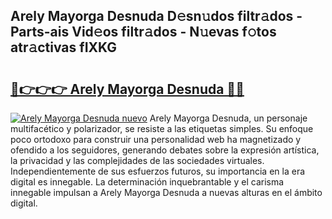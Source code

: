## Arely Mayorga Desnuda D𝚎sn𝚞dos filtr𝚊dos - Parts-ais Vid𝚎os filtr𝚊dos - N𝚞evas f𝚘tos atr𝚊ctivas fIXKG

# <h2><a href="http://mb9d2sn.tromn.icu/?c=Arely+Mayorga+Desnuda">🔗👉👉👉 Arely Mayorga Desnuda 🔗🔗</a></h2>

[![Arely Mayorga Desnuda nuevo](https://i.imgur.com/pEAQMta.gif)](http://mb9d2sn.tromn.icu/?c=Arely+Mayorga+Desnuda)
Arely Mayorga Desnuda, un personaje multifacético y polarizador, se resiste a las etiquetas simples. Su enfoque poco ortodoxo para construir una personalidad web ha magnetizado y ofendido a los seguidores, generando debates sobre la expresión artística, la privacidad y las complejidades de las sociedades virtuales. Independientemente de sus esfuerzos futuros, su importancia en la era digital es innegable. La determinación inquebrantable y el carisma innegable impulsan a Arely Mayorga Desnuda a nuevas alturas en el ámbito digital.
